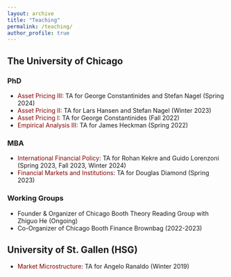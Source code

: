 ```yaml
---
layout: archive
title: "Teaching"
permalink: /teaching/
author_profile: true
---
```


## The University of Chicago
### PhD
* <span style="color:#840404"> Asset Pricing III</span>: TA for George Constantinides and Stefan Nagel (Spring 2024)
* <span style="color:#840404"> Asset Pricing II</span>: TA for Lars Hansen and Stefan Nagel (Winter 2023) 
* <span style="color:#840404"> Asset Pricing I</span>: TA for George Constantinides (Fall 2022) 
* <span style="color:#840404"> Empirical Analysis III</span>: TA for James Heckman (Spring 2022)
  
### MBA
* <span style="color:#840404"> International Financial Policy</span>: TA for Rohan Kekre and Guido Lorenzoni (Spring 2023, Fall 2023, Winter 2024)
* <span style="color:#840404"> Financial Markets and Institutions</span>: TA for Douglas Diamond (Spring 2023)

### Working Groups
* Founder & Organizer of Chicago Booth Theory Reading Group with Zhiguo He (Ongoing)
* Co-Organizer of Chicago Booth Finance Brownbag (2022-2023)
<!--- * Co-Organizer of Chicago Booth Asset Pricing Working Group with Ralph Koijen and Stefan Nagel (Ongoing) --->

## University of St. Gallen (HSG)
* <span style="color:#840404"> Market Microstructure</span>: TA for Angelo Ranaldo (Winter 2019)

